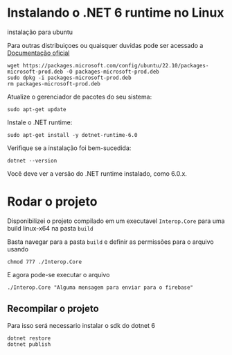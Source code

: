 # Instalando o .NET 6 runtime no Linux

instalação para ubuntu

Para outras distribuiçoes ou quaisquer duvidas pode ser acessado a [Documentação oficial](https://learn.microsoft.com/pt-br/dotnet/core/install/linux)



```
wget https://packages.microsoft.com/config/ubuntu/22.10/packages-microsoft-prod.deb -O packages-microsoft-prod.deb
sudo dpkg -i packages-microsoft-prod.deb
rm packages-microsoft-prod.deb
```

Atualize o gerenciador de pacotes do seu sistema:


```
sudo apt-get update
```

Instale o .NET runtime:

```
sudo apt-get install -y dotnet-runtime-6.0
```

Verifique se a instalação foi bem-sucedida:

```
dotnet --version
```

Você deve ver a versão do .NET runtime instalado, como 6.0.x.


# Rodar o projeto

Disponibilizei o projeto compilado em um executavel ``Interop.Core`` para uma build linux-x64 na pasta ``build``

Basta navegar para a pasta ``build`` e definir as permissões para o arquivo usando 
```
chmod 777 ./Interop.Core
```

E agora pode-se executar o arquivo
```
./Interop.Core "Alguma mensagem para enviar para o firebase"
```

## Recompilar o projeto

Para isso será necessario instalar o sdk do dotnet 6

```
dotnet restore
dotnet publish
```

